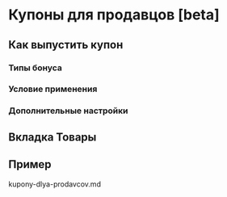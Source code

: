 # Купоны для продавцов [beta]

## Как выпустить купон

### Типы бонуса

### Условие применения

### Дополнительные настройки

## Вкладка Товары

## Пример

kupony-dlya-prodavcov.md